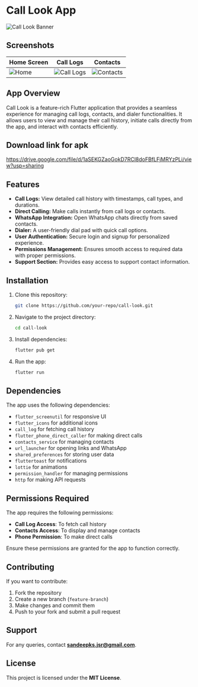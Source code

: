 # Call Look App

![Call Look Banner](screenshots/banner.png)

## Screenshots
| Home Screen | Call Logs | Contacts |
|------------|------------|------------|
| ![Home](https://github.com/Virussandy/Call-Look/blob/aa9ad8e2e3c34feb4badc9d23b11f18412d731d6/Screenshot/1.png) | ![Call Logs](screenshots/call_logs.png) | ![Contacts](screenshots/contacts.png) |

## App Overview
Call Look is a feature-rich Flutter application that provides a seamless experience for managing call logs, contacts, and dialer functionalities. It allows users to view and manage their call history, initiate calls directly from the app, and interact with contacts efficiently.

## Download link for apk
https://drive.google.com/file/d/1aSEKGZaoGokD7RCl8doFBfLFjMRYzPLi/view?usp=sharing

## Features
- **Call Logs:** View detailed call history with timestamps, call types, and durations.
- **Direct Calling:** Make calls instantly from call logs or contacts.
- **WhatsApp Integration:** Open WhatsApp chats directly from saved contacts.
- **Dialer:** A user-friendly dial pad with quick call options.
- **User Authentication:** Secure login and signup for personalized experience.
- **Permissions Management:** Ensures smooth access to required data with proper permissions.
- **Support Section:** Provides easy access to support contact information.

## Installation
1. Clone this repository:
   ```sh
   git clone https://github.com/your-repo/call-look.git
   ```
2. Navigate to the project directory:
   ```sh
   cd call-look
   ```
3. Install dependencies:
   ```sh
   flutter pub get
   ```
4. Run the app:
   ```sh
   flutter run
   ```

## Dependencies
The app uses the following dependencies:
- `flutter_screenutil` for responsive UI
- `flutter_icons` for additional icons
- `call_log` for fetching call history
- `flutter_phone_direct_caller` for making direct calls
- `contacts_service` for managing contacts
- `url_launcher` for opening links and WhatsApp
- `shared_preferences` for storing user data
- `fluttertoast` for notifications
- `lottie` for animations
- `permission_handler` for managing permissions
- `http` for making API requests

## Permissions Required
The app requires the following permissions:
- **Call Log Access**: To fetch call history
- **Contacts Access**: To display and manage contacts
- **Phone Permission**: To make direct calls

Ensure these permissions are granted for the app to function correctly.

## Contributing
If you want to contribute:
1. Fork the repository
2. Create a new branch (`feature-branch`)
3. Make changes and commit them
4. Push to your fork and submit a pull request

## Support
For any queries, contact **sandeepks.jsr@gmail.com**.

## License
This project is licensed under the **MIT License**.


